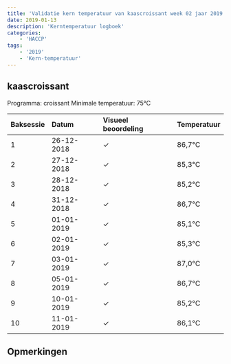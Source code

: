 ```yaml
---
title: 'Validatie kern temperatuur van kaascroissant week 02 jaar 2019'
date: 2019-01-13
description: 'Kerntemperatuur logboek'
categories:
    - 'HACCP'
tags:
    - '2019'
    - 'Kern-temperatuur'
---
```


## kaascroissant

Programma: croissant
Minimale temperatuur: 75°C

| Baksessie | Datum | Visueel beoordeling | Temperatuur |
|:---|:---|:---|:---|
| 1 | 26-12-2018 | &check; | 86,7°C |
| 2 | 27-12-2018 | &check; | 85,3°C |
| 3 | 28-12-2018 | &check; | 85,2°C |
| 4 | 31-12-2018 | &check; | 86,7°C |
| 5 | 01-01-2019 | &check; | 85,1°C |
| 6 | 02-01-2019 | &check; | 85,3°C |
| 7 | 03-01-2019 | &check; | 87,0°C |
| 8 | 05-01-2019 | &check; | 86,7°C |
| 9 | 10-01-2019 | &check; | 85,2°C |
| 10 | 11-01-2019 | &check; | 86,1°C |

## Opmerkingen


